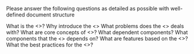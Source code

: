 

Please answer the following questions  as detailed as possible with well-defined document structure 
 
What is the <>?
Why introduce the <> What problems does the <> deals with?
What are core concepts of <>?
What dependent components?
What components that the <> depends on?
What are features based on the <>?
What the best practices for the <>?
